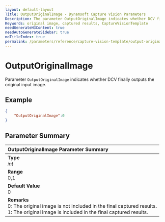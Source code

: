 ```yaml
---
layout: default-layout
Title: OutputOriginalImage - Dynamsoft Capture Vision Parameters
Description: The parameter OutputOriginalImage indicates whether DCV finally outputs the original input image.
Keywords: original image, captured results, CaptureVisionTemplate
needGenerateH3Content: true
needAutoGenerateSidebar: true
noTitleIndex: true
permalink: /parameters/reference/capture-vision-template/output-original-Image.html
---
```


# OutputOriginalImage

Parameter `OutputOriginalImage` indicates whether DCV finally outputs the original input image.

## Example

```json
{
    "OutputOriginalImage":0
}
```

## Parameter Summary

| OutputOriginalImage Parameter Summary |
| :------------- |
| **Type**<br>*int* |
| **Range**<br>0,1 |
| **Default Value**<br>0 |
| **Remarks**<br>0: The original image is not included in the final captured results.<br>1:  The original image is included in the final captured results.|
